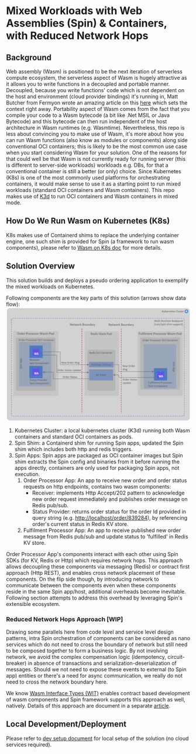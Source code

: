 # Mixed Workloads with Web Assemblies (Spin) & Containers, with Reduced Network Hops

## Background

Web assembly (Wasm) is positioned to be the next iteration of serverless compute ecosystem, the serverless aspect of Wasm is hugely attractive as it allows you to write functions in a decoupled and portable manner. Decoupled, because you write functions' code which is not dependent on the host and environment (cloud provider bindings) it's running in, Matt Butcher from Fermyon wrote an amazing article on this [here](https://www.fermyon.com/blog/next-generation-of-serverless-is-happening?utm_content=251765820&utm_medium=social&utm_source=twitter&hss_channel=tw-1444404500437995520) which sets the context right away.
Portability aspect of Wasm comes from the fact that you compile your code to a Wasm bytecode (a bit like .Net MSIL or Java Bytecode) and this bytecode can then run independent of the host architecture in Wasm runtimes (e.g. Wasmtime).
Nevertheless, this repo is less about convincing you to make use of Wasm, it's more about how you can run Wasm functions (also know as modules or components) along side conventional OCI containers; this is likely to be the most common use case when you start considering Wasm for your solution. One of the reasons for that could well be that Wasm is not currently ready for running server (this is different to server-side workloads) workloads e.g. DBs, for that a conventional container is still a better (or only) choice. Since Kubernetes (K8s) is one of the most commonly used platforms for orchestrating containers, it would make sense to use it as a starting point to run mixed workloads (standard OCI containers and Wasm containers). This repo makes use of [K3d](https://k3d.io) to run OCI containers and Wasm containers in mixed mode.

## How Do We Run Wasm on Kubernetes (K8s)

K8s makes use of Containerd shims to replace the underlying container engine, one such shim is provided for Spin (a framework to run wasm components), please refer to [Wasm on K8s doc](docs/wasm-on-k8s.md) for more details.

## Solution Overview

This solution builds and deploys a pseudo ordering application to exemplify the mixed workloads on Kubernetes.

Following components are the key parts of this solution (arrows show data flow):
![Order Processing Solution](images/order-processing.png "Order Processing Solution")

1. Kubernetes Cluster: a local kubernetes cluster (K3d) running both Wasm containers and standard OCI containers as pods.
2. Spin Shim: a Containerd shim for running Spin apps, updated the Spin shim which includes both http and redis triggers.
3. Spin Apps:
   Spin apps are packaged as OCI container images but Spin shim extracts the Spin config and binaries from it before running the apps directly, containers are only used for packaging Spin apps, not execution.
    1. Order Processor App:
       An app to receive new order and order status requests on http endpoints, contains two wasm components:
       * Receiver: implements Http Accept/202 pattern to acknowledge new order request immediately and publishes order message on Redis pub/sub.
       * Status Provider: returns order status for the order Id provided in query string (e.g. <http://localhost/order/839284>), by referencing order's current status in Redis KV store.
    2. Fulfilment Processor App:
       An app to receive published new order message from Redis pub/sub and update status to 'fulfilled' in Redis KV store.

Order Processor App's components interact with each other using Spin SDKs (for KV, Redis or Http) which requires network hops. This approach allows decoupling these components via messaging (Redis) or contract first approach (Http REST), and enables cross network placement of these components. On the flip side though, by introducing network to communicate between the components even when these components reside in the same Spin app/host, additional overheads become inevitable.
Following section attempts to address this overhead by leveraging Spin's extensible ecosystem.

### Reduced Network Hops Approach [WIP]

Drawing some parallels here from code level and service level design patterns, intra Spin orchestration of components can be considered as nano services which do not need to cross the boundary of network but still need to be composed together to form a business logic. By not involving network, we avoid the complex compensation logic (idempotency, circuit-breaker) in absence of transactions and serialization-deserialization of messages. Should we not need to expose these events to external (to Spin app) entities or there's a need for async communication, we really do not need to cross the network boundary here.

We know [Wasm Interface Types (WIT)](https://github.com/WebAssembly/component-model/blob/main/design/mvp/WIT.md) enables contract based development of wasm components and Spin framework supports this approach as well, natively. Details of this approach are document in a separate [article](docs/orchestrator-plugin.md).

## Local Development/Deployment

Please refer to [dev setup document](docs/dev.md) for local setup of the solution (no cloud services required).
